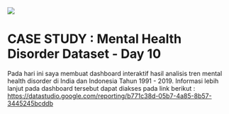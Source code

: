 <img src="https://cloudonair.withgoogle.com/api/assets?path=/gs/gweb-gc-gather-production.appspot.com/files/AAANsUkbI2YbsqU6Bp1LcvnTIWxmAq6YqKBMPAvzRKafVXz5e-Hos1u6U93-GznMChWoAxrPPcUsBMmBk23BZr0mS2M.1Kj-bx3ECiOPV4Jg">

# CASE STUDY : Mental Health Disorder Dataset - Day 10<br>
Pada hari ini saya membuat dashboard interaktif hasil analisis tren mental health disorder di India dan Indonesia Tahun 1991 - 2019. Informasi lebih lanjut pada dashboard tersebut dapat diakses pada link berikut :<br>
https://datastudio.google.com/reporting/b771c38d-05b7-4a85-8b57-3445245bcddb